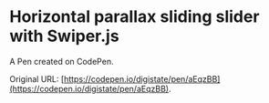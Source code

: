 # Horizontal parallax sliding slider  with Swiper.js

A Pen created on CodePen.

Original URL: [https://codepen.io/digistate/pen/aEqzBB](https://codepen.io/digistate/pen/aEqzBB).

